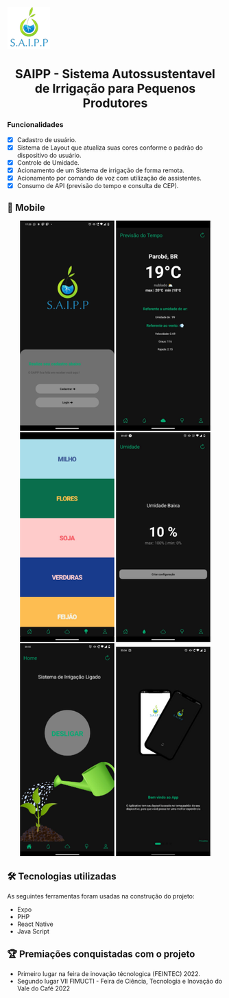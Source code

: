 <img alt="NextLevelWeek" title="#NextLevelWeek" src="./assets/saipp.png" width="100px" margin="40px">
<h1 align="center">SAIPP - Sistema Autossustentavel de Irrigação para Pequenos Produtores</h1>

### Funcionalidades

- [x] Cadastro de usuário.
- [x] Sistema de Layout que atualiza suas cores conforme o padrão do dispositivo do usuário.
- [x] Controle de Umidade.
- [x] Acionamento de um Sistema de irrigação de forma remota.
- [x] Acionamento por comando de voz com utilização de assistentes.
- [x] Consumo de API (previsão do tempo e consulta de CEP).

## 📱 Mobile

<p align="center">
  
  <img alt="NextLevelWeek" title="#NextLevelWeek" src="./assets/WhatsApp Image 2022-12-06 at 17.24.01.jpeg" width="220px" margin-right="20px">
  
  <img alt="NextLevelWeek" title="#NextLevelWeek" src="./assets/WhatsApp Image 2022-10-19 at 22.18.22 (3).jpeg" width="220px"  margin="20px">
  
  <img alt="NextLevelWeek" title="#NextLevelWeek" src="./assets/WhatsApp Image 2022-10-17 at 22.23.07 (2).jpeg" width="220px"  margin="20px">

  <img alt="NextLevelWeek" title="#NextLevelWeek" src="./assets/WhatsApp Image 2022-10-20 at 01.22.01 (2).jpeg" width="220px"  margin="20px">
  
  <img alt="NextLevelWeek" title="#NextLevelWeek" src="./assets/Captura de tela 2022-12-06 174054.png" width="220px"  margin="20px">
  
  <img alt="NextLevelWeek" title="#NextLevelWeek" src="./assets/Captura de tela 2022-12-06 174005.png" width="220px"  margin="20px">
  
</p>

## 🛠 Tecnologias utilizadas

As seguintes ferramentas foram usadas na construção do projeto:


- Expo
- PHP
- React Native
- Java Script


## 🏆 Premiações conquistadas com o projeto 

- Primeiro lugar na feira de inovação técnologica (FEINTEC) 2022.
- Segundo lugar VII FIMUCTI - Feira de Ciência, Tecnologia e Inovação do Vale do Café 2022

